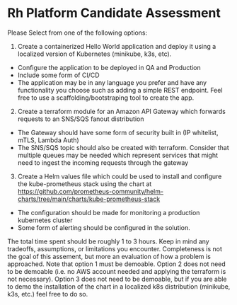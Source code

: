 # Rh Platform Candidate Assessment
Please Select from one of the following options:
1. Create a containerized Hello World application and deploy it using a localized version of Kubernetes (minikube, k3s, etc).
- Configure the application to be deployed in QA and Production
- Include some form of CI/CD
- The application may be in any language you prefer and have any functionality you choose such as adding a simple REST endpoint. Feel free to use a scaffolding/bootstraping tool to create the app.

2. Create a terraform module for an Amazon API Gateway which forwards requests to an SNS/SQS fanout distribution
- The Gateway should have some form of security built in (IP whitelist, mTLS, Lambda Auth)
- The SNS/SQS topic should also be created with terraform. Consider that multiple queues may be needed which represent services that might need to ingest the incoming requests through the gateway

3. Create a Helm values file which could be used to install and configure the kube-prometheus stack using the chart at https://github.com/prometheus-community/helm-charts/tree/main/charts/kube-prometheus-stack
- The configuration should be made for monitoring a production kubernetes cluster
- Some form of alerting should be configured in the solution.


The total time spent should be roughly 1 to 3 hours. Keep in mind any tradeoffs, assumptions, or limitations you encounter. Completeness is not the goal of this assement, but more an evaluation of how a problem is approached. Note that option 1 must be demoable. Option 2 does not need to be demoable (i.e. no AWS account needed and applying the terraform is not necessary). Option 3 does not need to be demoable, but if you are able to demo the installation of the chart in a localized k8s distribution (minikube, k3s, etc.) feel free to do so.
